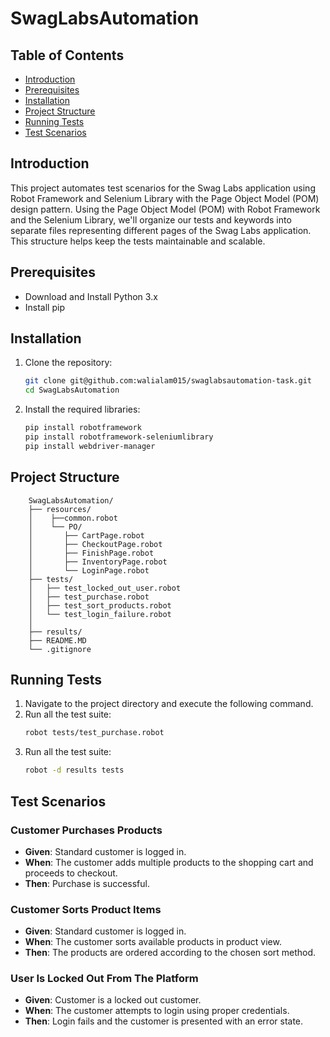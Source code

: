 # SwagLabsAutomation


## Table of Contents

- [Introduction](#introduction)
- [Prerequisites](#prerequisites)
- [Installation](#installation)
- [Project Structure](#project-structure)
- [Running Tests](#running-tests)
- [Test Scenarios](#test-scenarios)


## Introduction

This project automates test scenarios for the Swag Labs application using Robot Framework and Selenium Library with the Page Object Model (POM) design pattern. Using the Page Object Model (POM) with Robot Framework and the Selenium Library, we'll organize our tests and keywords into separate files representing different pages of the Swag Labs application. This structure helps keep the tests maintainable and scalable.

## Prerequisites

- Download and Install Python 3.x
- Install pip

## Installation

1. Clone the repository:
    ```bash
    git clone git@github.com:walialam015/swaglabsautomation-task.git
    cd SwagLabsAutomation
    ```

2. Install the required libraries:
    ```bash
    pip install robotframework
    pip install robotframework-seleniumlibrary
    pip install webdriver-manager
    ```

## Project Structure
```
    SwagLabsAutomation/                                         
    ├── resources/                                              
    │    ├──common.robot
    │    └── PO/
    │       ├── CartPage.robot
    │       ├── CheckoutPage.robot
    │       ├── FinishPage.robot
    │       ├── InventoryPage.robot
    │       └── LoginPage.robot
    ├── tests/
    │   ├── test_locked_out_user.robot
    │   ├── test_purchase.robot
    │   ├── test_sort_products.robot
    │   └── test_login_failure.robot
    │
    ├── results/
    ├── README.MD
    └── .gitignore
```


## Running Tests

1. Navigate to the project directory and execute the following command.
3. Run all the test suite:
    ```bash
    robot tests/test_purchase.robot
    ```
2. Run all the test suite:
    ```bash
    robot -d results tests
    ```

## Test Scenarios

### Customer Purchases Products

- **Given**: Standard customer is logged in.
- **When**: The customer adds multiple products to the shopping cart and proceeds to checkout.
- **Then**: Purchase is successful.

### Customer Sorts Product Items

- **Given**: Standard customer is logged in.
- **When**: The customer sorts available products in product view.
- **Then**: The products are ordered according to the chosen sort method.

### User Is Locked Out From The Platform

- **Given**: Customer is a locked out customer.
- **When**: The customer attempts to login using proper credentials.
- **Then**: Login fails and the customer is presented with an error state.
